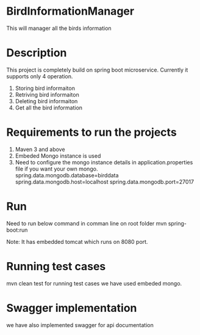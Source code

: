 # BirdInformationManager
This will manager all the birds information 

# Description
This project is completely build on spring boot microservice. Currently it supports only 4 operation.
1) Storing bird informaiton
2) Retriving bird informaiton
3) Deleting bird informaiton
4) Get all the bird information

# Requirements to run the projects
1) Maven 3 and above
2) Embeded Mongo instance is used
3) Need to configure the mongo instance details in application.properties file if you want your own mongo.
spring.data.mongodb.database=birddata
spring.data.mongodb.host=localhost
spring.data.mongodb.port=27017

# Run  
Need to run below command in comman line on root folder 
mvn spring-boot:run
  
Note: It has embedded tomcat which runs on 8080 port.

# Running test cases
mvn clean test
for running test cases we have used embeded mongo.

# Swagger implementation
we have also implemented swagger for api documentation
